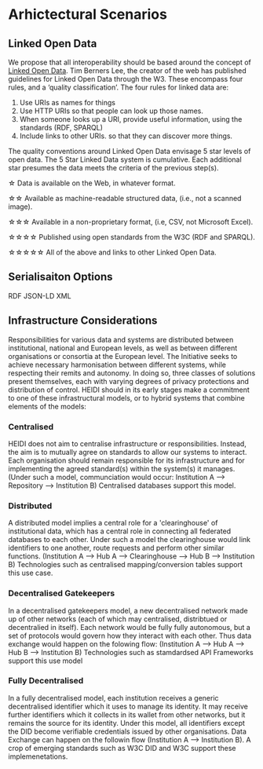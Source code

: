 # Arhictectural Scenarios

## Linked Open Data
We propose that all interoperability should be based around the concept of [Linked Open Data](https://www.w3.org/wiki/LinkedData). Tim Berners Lee, the creator of the web has published guidelines for Linked Open Data through the W3. These encompass four rules, and a ‘quality classification’. The four rules for linked data are:

1. Use URIs as names for things
1. Use HTTP URIs so that people can look up those names.
1. When someone looks up a URI, provide useful information, using the standards (RDF, SPARQL)
1. Include links to other URIs. so that they can discover more things.

The quality conventions around Linked Open Data envisage 5 star levels of open data. The 5 Star Linked Data system is cumulative. Each additional star presumes the data meets the criteria of the previous step(s).

☆ Data is available on the Web, in whatever format.	

☆☆ Available as machine-readable structured data, (i.e., not a scanned image).

☆☆☆ Available in a non-proprietary format, (i.e, CSV, not Microsoft Excel).	

☆☆☆☆ Published using open standards from the W3C (RDF and SPARQL).	

☆☆☆☆☆ All of the above and links to other Linked Open Data.

## Serialisaiton Options
RDF
JSON-LD
XML

## Infrastructure Considerations

Responsibilities for various data and systems are distributed between institutional, national and European levels, as well as between different organisations or consortia at the European level. The Initiative seeks to achieve necessary harmonisation between different systems, while respecting their remits and autonomy. In doing so, three classes of solutions present themselves, each with varying degrees of privacy protections and distribution of control. HEIDI should in its early stages make a commitment to one of these infrastructural models, or to hybrid systems that combine elements of the models:

### Centralised
HEIDI does not aim to centralise infrastructure or responsibilities. Instead, the aim is to mutually agree on standards to allow our  systems to interact. Each organisation should remain responsible for its infrastructure and for implementing the agreed standard(s) within the system(s) it manages. (Under such a model, communciation would occur: Institution A -->  Repository --> Institution B) Centralised databases support this model.

### Distributed
A distributed model implies a central role for a 'clearinghouse' of institutional data, which has a central role in connecting all federated databases to each other. Under such a model the clearinghouse would link identifiers to one another, route requests and perform other similar functions. (Institution A --> Hub A -->  Clearinghouse --> Hub  B --> Institution B) Technologies such as centralised mapping/conversion tables support this use case.

### Decentralised Gatekeepers
In a decentralised gatekeepers model, a new decentralised network made up of other networks (each of which may centralised, distribtued or decentralied in itself). Each network would be fully fully autonomous, but a set of protocols would govern how they interact with each other. Thus data exchange would happen on the folowing flow: (Institution A --> Hub A --> Hub  B --> Institution B) Technologies such as stamdardsed API Frameworks support this use model

### Fully Decentralised
In a fully decentralised model, each institution receives a generic decentralised identifier which it uses to manage its identity. It may receive further identifiers which it collects in its wallet from other networks, but it remains the source for its identity. Under this model, all identifiers except the DID become verifiable credentials issued by other organisations. Data Exchange can happen on the followin flow (Institution A --> Institution B). A crop of emerging standards such as W3C DID and W3C support these implemenetations.